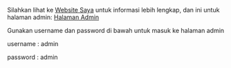 Silahkan lihat ke
[Website Saya](http://ponpes-ashabul-kahfi.epizy.com/ "Websitenya Saya")
untuk informasi lebih lengkap,
dan ini untuk halaman admin:
[Halaman Admin](http://ponpes-ashabul-kahfi.epizy.com/login.php/ "Halaman Admin")


Gunakan username dan password di bawah untuk masuk ke halaman admin

username    : admin 

password    : admin
